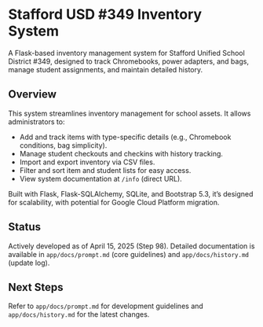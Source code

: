 # Stafford USD #349 Inventory System

A Flask-based inventory management system for Stafford Unified School District #349, designed to track Chromebooks, power adapters, and bags, manage student assignments, and maintain detailed history.

## Overview
This system streamlines inventory management for school assets. It allows administrators to:
- Add and track items with type-specific details (e.g., Chromebook conditions, bag simplicity).
- Manage student checkouts and checkins with history tracking.
- Import and export inventory via CSV files.
- Filter and sort item and student lists for easy access.
- View system documentation at `/info` (direct URL).

Built with Flask, Flask-SQLAlchemy, SQLite, and Bootstrap 5.3, it’s designed for scalability, with potential for Google Cloud Platform migration.

## Status
Actively developed as of April 15, 2025 (Step 98). Detailed documentation is available in `app/docs/prompt.md` (core guidelines) and `app/docs/history.md` (update log).

## Next Steps
Refer to `app/docs/prompt.md` for development guidelines and `app/docs/history.md` for the latest changes.